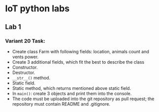 # IoT python labs

## Lab 1
### Variant 20 Task:
 - Create class Farm with following fields: location, animals count and vents power.
 - Create 3 additional fields, which fit the best to describe the class
 - Constructor.
 - Destructor.
 - `__str__()` method.
 - Static field.
 - Static method, which returns mentioned above static field.
 - In `main()`: create 3 objects and print them into the console.
 - The code must be uploaded into the git repository as pull request; the repository must contain README and .gitignore.

